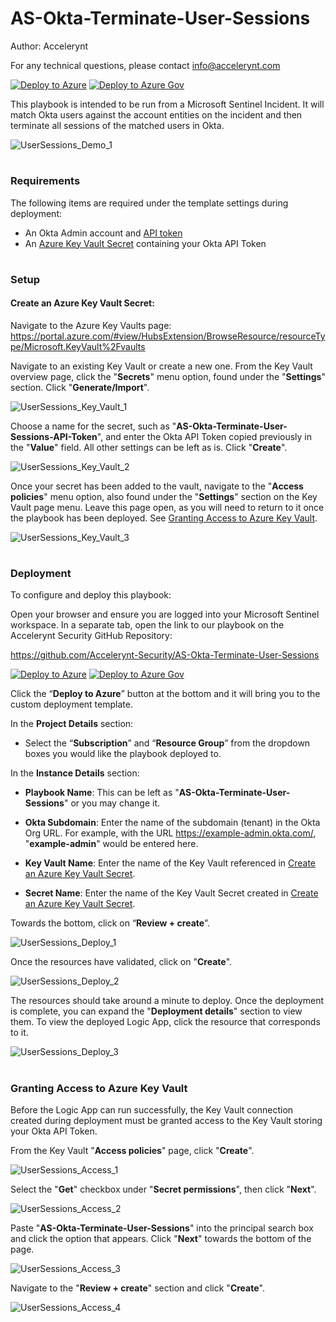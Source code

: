 # AS-Okta-Terminate-User-Sessions

Author: Accelerynt

For any technical questions, please contact info@accelerynt.com  

[![Deploy to Azure](https://aka.ms/deploytoazurebutton)](https://portal.azure.com/#create/Microsoft.Template/uri/https%3A%2F%2Fraw.githubusercontent.com%2FAccelerynt-Security%2FAS-Okta-Terminate-User-Sessions%2Fmain%2Fazuredeploy.json)
[![Deploy to Azure Gov](https://aka.ms/deploytoazuregovbutton)](https://portal.azure.us/#create/Microsoft.Template/uri/https%3A%2F%2Fraw.githubusercontent.com%2FAccelerynt-Security%2FAS-Okta-Terminate-User-Sessions%2Fmain%2Fazuredeploy.json)       

This playbook is intended to be run from a Microsoft Sentinel Incident. It will match Okta users against the account entities on the incident and then terminate all sessions of the matched users in Okta.

![UserSessions_Demo_1](Images/UserSessions_Demo_1.png)

#
### Requirements

The following items are required under the template settings during deployment: 

* An Okta Admin account and [API token](https://developer.okta.com/docs/guides/create-an-api-token/main/)
* An [Azure Key Vault Secret](https://github.com/Accelerynt-Security/AS-Okta-Terminate-User-Sessions#create-an-azure-key-vault-secret) containing your Okta API Token 


# 
### Setup


#### Create an Azure Key Vault Secret:

Navigate to the Azure Key Vaults page: https://portal.azure.com/#view/HubsExtension/BrowseResource/resourceType/Microsoft.KeyVault%2Fvaults

Navigate to an existing Key Vault or create a new one. From the Key Vault overview page, click the "**Secrets**" menu option, found under the "**Settings**" section. Click "**Generate/Import**".

![UserSessions_Key_Vault_1](Images/UserSessions_Key_Vault_1.png)

Choose a name for the secret, such as "**AS-Okta-Terminate-User-Sessions-API-Token**", and enter the Okta API Token copied previously in the "**Value**" field. All other settings can be left as is. Click "**Create**". 

![UserSessions_Key_Vault_2](Images/UserSessions_Key_Vault_2.png)

Once your secret has been added to the vault, navigate to the "**Access policies**" menu option, also found under the "**Settings**" section on the Key Vault page menu. Leave this page open, as you will need to return to it once the playbook has been deployed. See [Granting Access to Azure Key Vault](https://github.com/Accelerynt-Security/AS-Okta-Terminate-User-Sessions#granting-access-to-azure-key-vault).

![UserSessions_Key_Vault_3](Images/UserSessions_Key_Vault_3.png)


#
### Deployment                                                                                                         
                                                                                                        
To configure and deploy this playbook:
 
Open your browser and ensure you are logged into your Microsoft Sentinel workspace. In a separate tab, open the link to our playbook on the Accelerynt Security GitHub Repository:

https://github.com/Accelerynt-Security/AS-Okta-Terminate-User-Sessions

[![Deploy to Azure](https://aka.ms/deploytoazurebutton)](https://portal.azure.com/#create/Microsoft.Template/uri/https%3A%2F%2Fraw.githubusercontent.com%2FAccelerynt-Security%2FAS-Okta-Terminate-User-Sessions%2Fmain%2Fazuredeploy.json)
[![Deploy to Azure Gov](https://aka.ms/deploytoazuregovbutton)](https://portal.azure.us/#create/Microsoft.Template/uri/https%3A%2F%2Fraw.githubusercontent.com%2FAccelerynt-Security%2FAS-Okta-Terminate-User-Sessions%2Fmain%2Fazuredeploy.json)                                             

Click the “**Deploy to Azure**” button at the bottom and it will bring you to the custom deployment template.

In the **Project Details** section:

* Select the “**Subscription**” and “**Resource Group**” from the dropdown boxes you would like the playbook deployed to.  

In the **Instance Details** section:   

* **Playbook Name**: This can be left as "**AS-Okta-Terminate-User-Sessions**" or you may change it.  

* **Okta Subdomain**: Enter the name of the subdomain (tenant) in the Okta Org URL. For example, with the URL https://example-admin.okta.com/, "**example-admin**" would be entered here.

* **Key Vault Name**: Enter the name of the Key Vault referenced in [Create an Azure Key Vault Secret](https://github.com/Accelerynt-Security/AS-Okta-Terminate-User-Sessions#create-an-azure-key-vault-secret).

* **Secret Name**: Enter the name of the Key Vault Secret created in [Create an Azure Key Vault Secret](https://github.com/Accelerynt-Security/AS-Okta-Terminate-User-Sessions#create-an-azure-key-vault-secret).

Towards the bottom, click on “**Review + create**”. 

![UserSessions_Deploy_1](Images/UserSessions_Deploy_1.png)

Once the resources have validated, click on "**Create**".

![UserSessions_Deploy_2](Images/UserSessions_Deploy_2.png)

The resources should take around a minute to deploy. Once the deployment is complete, you can expand the "**Deployment details**" section to view them.
To view the deployed Logic App, click the resource that corresponds to it.

![UserSessions_Deploy_3](Images/UserSessions_Deploy_3.png)

#
### Granting Access to Azure Key Vault

Before the Logic App can run successfully, the Key Vault connection created during deployment must be granted access to the Key Vault storing your Okta API Token.

From the Key Vault "**Access policies**" page, click "**Create**".

![UserSessions_Access_1](Images/UserSessions_Access_1.png)

Select the "**Get**" checkbox under "**Secret permissions**", then click "**Next**".

![UserSessions_Access_2](Images/UserSessions_Access_2.png)

Paste "**AS-Okta-Terminate-User-Sessions**" into the principal search box and click the option that appears. Click "**Next**" towards the bottom of the page.

![UserSessions_Access_3](Images/UserSessions_Access_3.png)

Navigate to the "**Review + create**" section and click "**Create**".

![UserSessions_Access_4](Images/UserSessions_Access_4.png)
